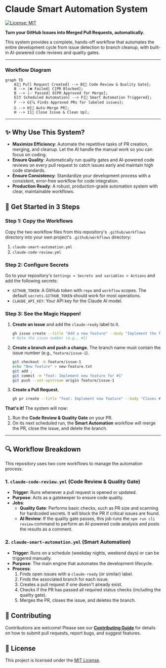 # Claude Smart Automation System

[![License: MIT](https://img.shields.io/badge/License-MIT-yellow.svg)](https://opensource.org/licenses/MIT)

**Turn your GitHub Issues into Merged Pull Requests, automatically.**

This system provides a complete, hands-off workflow that automates the entire development cycle from issue detection to branch cleanup, with built-in AI-powered code reviews and quality gates.

---

### Workflow Diagram

```mermaid
graph TD
    A[📝 Pull Request Created] --> B{🤖 Code Review & Quality Gate};
    B --> |❌ Failed| C[PR Blocked];
    B --> |✅ Passed| D[PR Approved for Merge];
    E[⏰ Scheduled Automation] --> F{🤖 Smart Automation Triggered};
    F --> G{🔍 Finds Approved PRs for labeled issues};
    G --> H[🚀 Auto-Merge PR];
    H --> I[🎉 Close Issue & Clean Up];
```

---

## ✨ Why Use This System?

-   **Maximize Efficiency**: Automate the repetitive tasks of PR creation, merging, and cleanup. Let the AI handle the manual work so you can focus on coding.
-   **Ensure Quality**: Automatically run quality gates and AI-powered code reviews on every pull request to catch issues early and maintain high code standards.
-   **Ensure Consistency**: Standardize your development process with a consistent, error-free workflow for code integration.
-   **Production Ready**: A robust, production-grade automation system with clear, maintainable workflows.

## 🚀 Get Started in 3 Steps

### Step 1: Copy the Workflows

Copy the two workflow files from this repository's `.github/workflows` directory into your own project's `.github/workflows` directory:

1.  `claude-smart-automation.yml`
2.  `claude-code-review.yml`

### Step 2: Configure Secrets

Go to your repository's `Settings > Secrets and variables > Actions` and add the following secrets:

-   `GITHUB_TOKEN`: A GitHub token with `repo` and `workflow` scopes. The default `secrets.GITHUB_TOKEN` should work for most operations.
-   `CLAUDE_API_KEY`: Your API key for the Claude AI model.

### Step 3: See the Magic Happen!

1.  **Create an issue** and add the `claude-ready` label to it.
    ```bash
    gh issue create --title "Add a new feature" --body "Implement the feature as discussed." --label "claude-ready"
    # Note the issue number (e.g., #1)
    ```

2.  **Create a branch and push a change.** The branch name must contain the issue number (e.g., `feature/issue-1`).
    ```bash
    git checkout -b feature/issue-1
    echo "New feature" > new-feature.txt
    git add .
    git commit -m "feat: Implement new feature for #1"
    git push --set-upstream origin feature/issue-1
    ```

3.  **Create a Pull Request.**
    ```bash
    gh pr create --title "feat: Implement new feature" --body "Closes #1"
    ```

**That's it!** The system will now:
1.  Run the **Code Review & Quality Gate** on your PR.
2.  On its next scheduled run, the **Smart Automation** workflow will merge the PR, close the issue, and delete the branch.

---

## 🔍 Workflow Breakdown

This repository uses two core workflows to manage the automation process.

### 1. `claude-code-review.yml` (Code Review & Quality Gate)

-   **Trigger**: Runs whenever a pull request is opened or updated.
-   **Purpose**: Acts as a gatekeeper to ensure code quality.
-   **Jobs**:
    -   **Quality Gate**: Performs basic checks, such as PR size and scanning for hardcoded secrets. It will block the PR if critical issues are found.
    -   **AI Review**: If the quality gate passes, this job runs the `npm run cli review` command to perform an AI-powered code analysis and posts the results as a comment.

### 2. `claude-smart-automation.yml` (Smart Automation)

-   **Trigger**: Runs on a schedule (weekday nights, weekend days) or can be triggered manually.
-   **Purpose**: The main engine that automates the development lifecycle.
-   **Process**:
    1.  Finds open issues with a `claude-ready` (or similar) label.
    2.  Finds the associated branch for each issue.
    3.  Creates a pull request if one doesn't already exist.
    4.  Checks if the PR has passed all required status checks (including the quality gate).
    5.  Merges the PR, closes the issue, and deletes the branch.

## 🤝 Contributing

Contributions are welcome! Please see our [**Contributing Guide**](CONTRIBUTING.md) for details on how to submit pull requests, report bugs, and suggest features.

## 📄 License

This project is licensed under the [MIT License](LICENSE).

